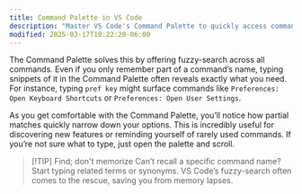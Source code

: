 ```yaml
---
title: Command Palette in VS Code
description: "Master VS Code's Command Palette to quickly access commands and customize keybindings"
modified: 2025-03-17T10:22:20-06:00
---
```


The Command Palette solves this by offering fuzzy-search across all commands. Even if you only remember part of a command’s name, typing snippets of it in the Command Palette often reveals exactly what you need. For instance, typing `pref key` might surface commands like `Preferences: Open Keyboard Shortcuts` or `Preferences: Open User Settings`.

As you get comfortable with the Command Palette, you’ll notice how partial matches quickly narrow down your options. This is incredibly useful for discovering new features or reminding yourself of rarely used commands. If you’re not sure what to type, just open the palette and scroll.

> [!TIP] Find; don't memorize
> Can’t recall a specific command name? Start typing related terms or synonyms. VS Code’s fuzzy-search often comes to the rescue, saving you from memory lapses.
